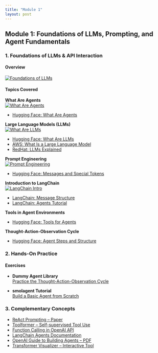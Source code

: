 ```yaml
---
title: "Module 1"
layout: post
---
```


## Module 1: Foundations of LLMs, Prompting, and Agent Fundamentals


### 1. Foundations of LLMs & API Interaction

#### Overview

[![Foundations of LLMs](https://img.youtube.com/vi/hfIUstzHs9A/maxresdefault.jpg)](https://www.youtube.com/watch?v=hfIUstzHs9A)


#### Topics Covered

**What Are Agents**  
[![What Are Agents](https://img.youtube.com/vi/eHEHE2fpnWQ/maxresdefault.jpg)](https://www.youtube.com/watch?v=eHEHE2fpnWQ)

* [Hugging Face: What Are Agents](https://huggingface.co/learn/agents-course/en/unit1/what-are-agents)


**Large Language Models (LLMs)**  
[![What Are LLMs](https://img.youtube.com/vi/LPZh9BOjkQs/maxresdefault.jpg)](https://www.youtube.com/watch?v=LPZh9BOjkQs&t=25s)

* [Hugging Face: What Are LLMs](https://huggingface.co/learn/agents-course/en/unit1/what-are-llms)
* [AWS: What Is a Large Language Model](https://aws.amazon.com/what-is/large-language-model/)
* [RedHat: LLMs Explained](https://www.redhat.com/en/topics/ai/what-are-large-language-models)


**Prompt Engineering**  
[![Prompt Engineering](https://img.youtube.com/vi/LAF-lACf2QY/maxresdefault.jpg)](https://www.youtube.com/watch?v=LAF-lACf2QY)

* [Hugging Face: Messages and Special Tokens](https://huggingface.co/learn/agents-course/unit1/messages-and-special-tokens)


**Introduction to LangChain**  
[![LangChain Intro](https://img.youtube.com/vi/aywZrzNaKjs/maxresdefault.jpg)](https://www.youtube.com/watch?v=aywZrzNaKjs)

* [LangChain: Message Structure](https://python.langchain.com/docs/concepts/messages/)
* [LangChain: Agents Tutorial](https://python.langchain.com/docs/tutorials/agents/)


**Tools in Agent Environments**

* [Hugging Face: Tools for Agents](https://huggingface.co/learn/agents-course/unit1/tools)


**Thought-Action-Observation Cycle**

* [Hugging Face: Agent Steps and Structure](https://huggingface.co/learn/agents-course/unit1/agent-steps-and-structure)


### 2. Hands-On Practice

#### Exercises

* **Dummy Agent Library**  
  [Practice the Thought-Action-Observation Cycle](https://huggingface.co/learn/agents-course/unit1/dummy-agent-library)

* **smolagent Tutorial**  
  [Build a Basic Agent from Scratch](https://huggingface.co/learn/agents-course/unit1/tutorial)


### 3. Complementary Concepts

* [ReAct Prompting – Paper](https://arxiv.org/abs/2210.03629)
* [Toolformer – Self-supervised Tool Use](https://arxiv.org/abs/2302.04761)
* [Function Calling in OpenAI API](https://platform.openai.com/docs/guides/function-calling)
* [LangChain Agents Documentation](https://python.langchain.com/docs/modules/agents/)
* [OpenAI Guide to Building Agents – PDF](https://cdn.openai.com/business-guides-and-resources/a-practical-guide-to-building-agents.pdf)
* [Transformer Visualizer – Interactive Tool](https://poloclub.github.io/transformer-explainer/)
